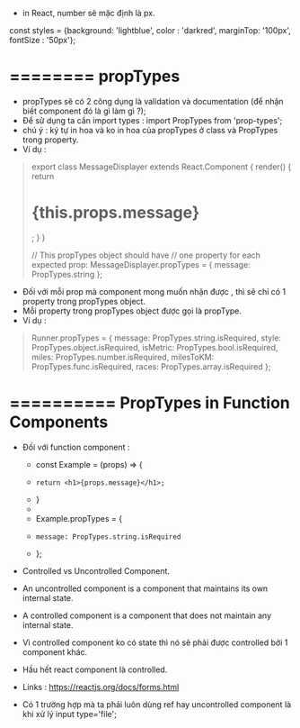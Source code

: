 - in React, number sẽ mặc định là px.

const styles = {background: 'lightblue', color : 'darkred', marginTop: '100px', fontSize : '50px'};

# ======== propTypes
- propTypes sẽ có 2 công dụng là validation và documentation (để nhận biết component đó là gì làm gì ?);
- Để sử dụng ta cần import types : import PropTypes from 'prop-types';
- chú ý : ký tự in hoa và ko in hoa của propTypes ở class và PropTypes trong property.
- Ví dụ :


>   export class MessageDisplayer extends React.Component {
>     render() {
>       return <h1>{this.props.message}</h1>;
>     }
>   }
>   
>  // This propTypes object should have
>  // one property for each expected prop:
>   MessageDisplayer.propTypes = {
>     message: PropTypes.string
>   };

- Đối với mỗi prop mà component mong muốn nhận được , thì sẽ chỉ có 1 property trong propTypes object.
- Mỗi property trong propTypes object được gọi là propType.
- Ví dụ :

>   Runner.propTypes = {
>     message:   PropTypes.string.isRequired,
>     style:     PropTypes.object.isRequired,
>     isMetric:  PropTypes.bool.isRequired,
>     miles:     PropTypes.number.isRequired,
>     milesToKM: PropTypes.func.isRequired,
>     races:     PropTypes.array.isRequired
>   };

# ========== PropTypes in Function Components
- Đối với function component : 

    +   const Example = (props) => {
    +     return <h1>{props.message}</h1>;
    +   }
    +    
    +   Example.propTypes = {
    +     message: PropTypes.string.isRequired
    +   };

- Controlled vs Uncontrolled Component.
- An uncontrolled component is a component that maintains its own internal state.
- A controlled component is a component that does not maintain any internal state.
- Vì controlled component ko có state thì nó sẽ phải được controlled bởi 1 component khác.
- Hầu hết react component là controlled. 
- Links : https://reactjs.org/docs/forms.html
- Có 1 trường hợp mà ta phải luôn dùng ref hay uncontrolled component là khi xử lý input type='file';
